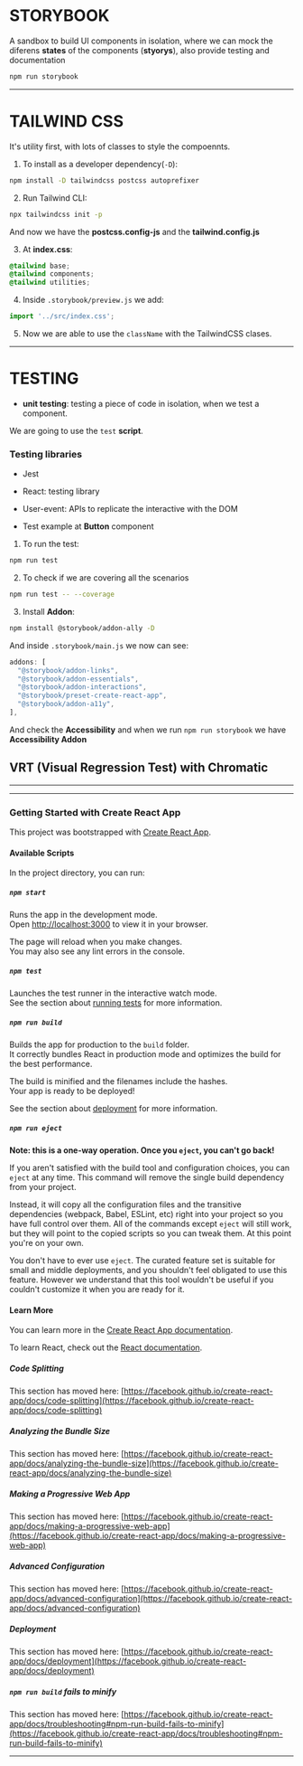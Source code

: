 # STORYBOOK


A sandbox to build UI components in isolation, where we can mock the diferens **states** of the components (**styorys**), also provide testing and documentation

```BASH
npm run storybook
```

---

# TAILWIND CSS

It's utility first, with lots of classes to style the compoennts.


1. To install as a developer dependency(`-D`):

```BASH
npm install -D tailwindcss postcss autoprefixer
```

2. Run Tailwind CLI:
```BASH
npx tailwindcss init -p
```

And now we have the **postcss.config-js** and the **tailwind.config.js**

3. At **index.css**:

```CSS
@tailwind base;
@tailwind components;
@tailwind utilities;
```

4. Inside `.storybook/preview.js` we add:

```JavaScript
import '../src/index.css';
```

5. Now we are able to use the `className` with the TailwindCSS clases.

---

# TESTING

- **unit testing**: testing a piece of code in isolation, when we test a component.

We are going to use the `test` **script**.

### Testing libraries

- Jest

- React: testing library

- User-event: APIs to replicate the interactive with the DOM

- Test example at **Button** component


1. To run the test:
```BASH
npm run test
```

2. To check if we are covering all the scenarios
```BASH
npm run test -- --coverage
```

3. Install **Addon**:

```BASH
npm install @storybook/addon-ally -D
```

And inside `.storybook/main.js` we now can see:

```JavaScript
addons: [
  "@storybook/addon-links",
  "@storybook/addon-essentials",
  "@storybook/addon-interactions",
  "@storybook/preset-create-react-app",
  "@storybook/addon-a11y",
],
```

And check the **Accessibility** and when we run `npm run storybook` we have **Accessibility Addon**

## VRT (Visual Regression Test) with Chromatic

---
---

### Getting Started with Create React App

This project was bootstrapped with [Create React App](https://github.com/facebook/create-react-app).

#### Available Scripts

In the project directory, you can run:

##### `npm start`

Runs the app in the development mode.\
Open [http://localhost:3000](http://localhost:3000) to view it in your browser.

The page will reload when you make changes.\
You may also see any lint errors in the console.

##### `npm test`

Launches the test runner in the interactive watch mode.\
See the section about [running tests](https://facebook.github.io/create-react-app/docs/running-tests) for more information.

##### `npm run build`

Builds the app for production to the `build` folder.\
It correctly bundles React in production mode and optimizes the build for the best performance.

The build is minified and the filenames include the hashes.\
Your app is ready to be deployed!

See the section about [deployment](https://facebook.github.io/create-react-app/docs/deployment) for more information.

##### `npm run eject`

**Note: this is a one-way operation. Once you `eject`, you can't go back!**

If you aren't satisfied with the build tool and configuration choices, you can `eject` at any time. This command will remove the single build dependency from your project.

Instead, it will copy all the configuration files and the transitive dependencies (webpack, Babel, ESLint, etc) right into your project so you have full control over them. All of the commands except `eject` will still work, but they will point to the copied scripts so you can tweak them. At this point you're on your own.

You don't have to ever use `eject`. The curated feature set is suitable for small and middle deployments, and you shouldn't feel obligated to use this feature. However we understand that this tool wouldn't be useful if you couldn't customize it when you are ready for it.

#### Learn More

You can learn more in the [Create React App documentation](https://facebook.github.io/create-react-app/docs/getting-started).

To learn React, check out the [React documentation](https://reactjs.org/).

##### Code Splitting

This section has moved here: [https://facebook.github.io/create-react-app/docs/code-splitting](https://facebook.github.io/create-react-app/docs/code-splitting)

##### Analyzing the Bundle Size

This section has moved here: [https://facebook.github.io/create-react-app/docs/analyzing-the-bundle-size](https://facebook.github.io/create-react-app/docs/analyzing-the-bundle-size)

##### Making a Progressive Web App

This section has moved here: [https://facebook.github.io/create-react-app/docs/making-a-progressive-web-app](https://facebook.github.io/create-react-app/docs/making-a-progressive-web-app)

##### Advanced Configuration

This section has moved here: [https://facebook.github.io/create-react-app/docs/advanced-configuration](https://facebook.github.io/create-react-app/docs/advanced-configuration)

##### Deployment

This section has moved here: [https://facebook.github.io/create-react-app/docs/deployment](https://facebook.github.io/create-react-app/docs/deployment)

##### `npm run build` fails to minify

This section has moved here: [https://facebook.github.io/create-react-app/docs/troubleshooting#npm-run-build-fails-to-minify](https://facebook.github.io/create-react-app/docs/troubleshooting#npm-run-build-fails-to-minify)

---
